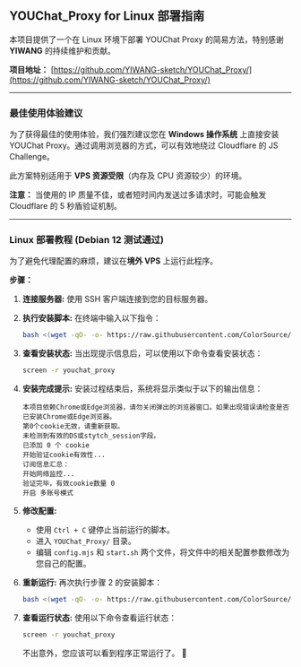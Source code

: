 ## YOUChat_Proxy for Linux 部署指南

本项目提供了一个在 Linux 环境下部署 YOUChat Proxy 的简易方法，特别感谢 **YIWANG** 的持续维护和贡献。

**项目地址：** [https://github.com/YIWANG-sketch/YOUChat_Proxy/](https://github.com/YIWANG-sketch/YOUChat_Proxy/)

---

### 最佳使用体验建议

为了获得最佳的使用体验，我们强烈建议您在 **Windows 操作系统** 上直接安装 YOUChat Proxy。通过调用浏览器的方式，可以有效地绕过 Cloudflare 的 JS Challenge。

此方案特别适用于 **VPS 资源受限**（内存及 CPU 资源较少）的环境。

**注意：** 当使用的 IP 质量不佳，或者短时间内发送过多请求时，可能会触发 Cloudflare 的 5 秒盾验证机制。

---

### Linux 部署教程 (Debian 12 测试通过)

为了避免代理配置的麻烦，建议在**境外 VPS** 上运行此程序。

**步骤：**

1. **连接服务器:** 使用 SSH 客户端连接到您的目标服务器。

2. **执行安装脚本:** 在终端中输入以下指令：

    ```bash
    bash <(wget -qO- -o- https://raw.githubusercontent.com/ColorSource/YOUChat_Proxy_Linux/refs/heads/main/YOUChat_Proxy_Install.sh)
    ```

3. **查看安装状态:** 当出现提示信息后，可以使用以下命令查看安装状态：

    ```bash
    screen -r youchat_proxy
    ```

4. **安装完成提示:** 安装过程结束后，系统将显示类似于以下的输出信息：

    ```
    本项目依赖Chrome或Edge浏览器，请勿关闭弹出的浏览器窗口。如果出现错误请检查是否已安装Chrome或Edge浏览器。
    第0个cookie无效，请重新获取。
    未检测到有效的DS或stytch_session字段。
    已添加 0 个 cookie
    开始验证cookie有效性...
    订阅信息汇总：
    开始网络监控...
    验证完毕，有效cookie数量 0
    开启 多账号模式
    ```

5. **修改配置:**

    *   使用 `Ctrl + C` 键停止当前运行的脚本。
    *   进入 `YOUChat_Proxy/` 目录。
    *   编辑 `config.mjs` 和 `start.sh` 两个文件，将文件中的相关配置参数修改为您自己的配置。

6. **重新运行:** 再次执行步骤 2 的安装脚本：

    ```bash
    bash <(wget -qO- -o- https://raw.githubusercontent.com/ColorSource/YOUChat_Proxy_Linux/refs/heads/main/YOUChat_Proxy_Install.sh)
    ```

7. **查看运行状态:** 使用以下命令查看运行状态：

    ```bash
    screen -r youchat_proxy
    ```

    不出意外，您应该可以看到程序正常运行了。 🎉
